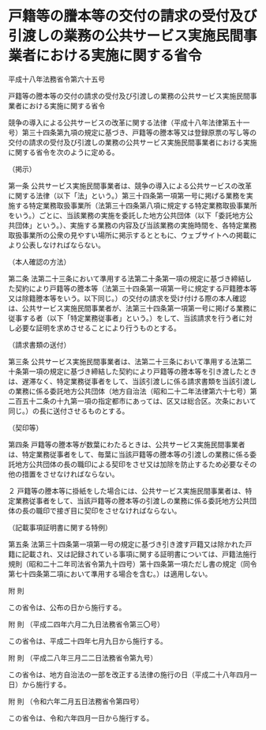 # 戸籍等の謄本等の交付の請求の受付及び引渡しの業務の公共サービス実施民間事業者における実施に関する省令

平成十八年法務省令第六十五号

戸籍等の謄本等の交付の請求の受付及び引渡しの業務の公共サービス実施民間事業者における実施に関する省令

競争の導入による公共サービスの改革に関する法律（平成十八年法律第五十一号）第三十四条第九項の規定に基づき、戸籍等の謄本等又は登録原票の写し等の交付の請求の受付及び引渡しの業務の公共サービス実施民間事業者における実施に関する省令を次のように定める。

（掲示）

第一条 公共サービス実施民間事業者は、競争の導入による公共サービスの改革に関する法律（以下「法」という。）第三十四条第一項第一号に掲げる業務を実施する特定業務取扱事業所（法第三十四条第八項に規定する特定業務取扱事業所をいう。）ごとに、当該業務の実施を委託した地方公共団体（以下「委託地方公共団体」という。）、実施する業務の内容及び当該業務の実施時間を、各特定業務取扱事業所の公衆の見やすい場所に掲示するとともに、ウェブサイトへの掲載により公表しなければならない。

（本人確認の方法）

第二条 法第二十三条において準用する法第二十条第一項の規定に基づき締結した契約により戸籍等の謄本等（法第三十四条第一項第一号に規定する戸籍謄本等又は除籍謄本等をいう。以下同じ。）の交付の請求を受け付ける際の本人確認は、公共サービス実施民間事業者が、法第三十四条第一項第一号に掲げる業務に従事する者（以下「特定業務従事者」という。）をして、当該請求を行う者に対し必要な証明を求めさせることにより行うものとする。

（請求書類の送付）

第三条 公共サービス実施民間事業者は、法第二十三条において準用する法第二十条第一項の規定に基づき締結した契約により戸籍等の謄本等を引き渡したときは、遅滞なく、特定業務従事者をして、当該引渡しに係る請求書類を当該引渡しの業務に係る委託地方公共団体（地方自治法（昭和二十二年法律第六十七号）第二百五十二条の十九第一項の指定都市にあっては、区又は総合区。次条において同じ。）の長に送付させるものとする。

（契印等）

第四条 戸籍等の謄本等が数葉にわたるときは、公共サービス実施民間事業者は、特定業務従事者をして、毎葉に当該戸籍等の謄本等の引渡しの業務に係る委託地方公共団体の長の職印による契印をさせ又は加除を防止するため必要なその他の措置をさせなければならない。

２ 戸籍等の謄本等に掛紙をした場合には、公共サービス実施民間事業者は、特定業務従事者をして、当該戸籍等の謄本等の引渡しの業務に係る委託地方公共団体の長の職印で接ぎ目に契印をさせなければならない。

（記載事項証明書に関する特例）

第五条 法第三十四条第一項第一号の規定に基づき引き渡す戸籍又は除かれた戸籍に記載され、又は記録されている事項に関する証明書については、戸籍法施行規則（昭和二十二年司法省令第九十四号）第十四条第一項ただし書の規定（同令第七十四条第二項において準用する場合を含む。）は適用しない。

附 則

この省令は、公布の日から施行する。

附 則 （平成二四年六月二九日法務省令第三〇号）

この省令は、平成二十四年七月九日から施行する。

附 則 （平成二八年三月二二日法務省令第九号）

この省令は、地方自治法の一部を改正する法律の施行の日（平成二十八年四月一日）から施行する。

附 則 （令和六年二月五日法務省令第四号）

この省令は、令和六年四月一日から施行する。
